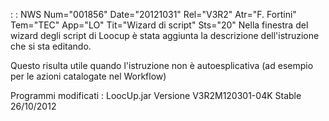  :  : NWS Num="001856" Date="20121031" Rel="V3R2" Atr="F. Fortini" Tem="TEC" App="LO" Tit="Wizard di script" Sts="20"
Nella finestra del wizard degli script di Loocup è stata aggiunta la descrizione dell'istruzione che si sta editando.

Questo risulta utile quando l'istruzione non è autoesplicativa (ad esempio per le azioni catalogate nel Workflow)

Programmi modificati : 
LoocUp.jar
Versione V3R2M120301-04K Stable 26/10/2012
